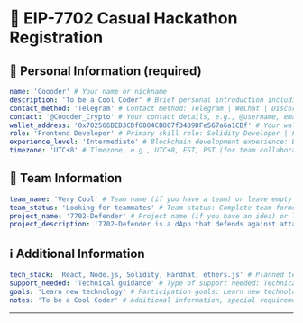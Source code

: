 # 🚀 EIP-7702 Casual Hackathon Registration

<!--
Please fill out the information below. This information will be automatically processed.
Do not remove the --- markers or change the field names.
-->

## 👤 Personal Information (required)

```yaml
name: 'Coooder' # Your name or nickname
description: 'To be a Cool Coder' # Brief personal introduction including skills and experience (One sentence)
contact_method: 'Telegram' # Contact method: Telegram | WeChat | Discord | Email | X(Twitter) | GitHub
contact: '@Coooder_Crypto' # Your contact details, e.g., @username, email@example.com
wallet_address: '0x702566BED3CDf6804CB807f3489DFe567a6a1CBf' # Your wallet address or ENS domain on Ethereum mainnet
role: 'Frontend Developer' # Primary skill role: Solidity Developer | Frontend Developer | Backend Developer | Full-stack Developer | Product Manager | UI/UX Designer | Test Engineer | Blockchain Researcher | etc.
experience_level: 'Intermediate' # Blockchain development experience: Beginner | Junior | Intermediate | Senior | Expert
timezone: 'UTC+8' # Timezone, e.g., UTC+8, EST, PST (for team collaboration scheduling)
```

## 👥 Team Information

```yaml
team_name: 'Very Cool' # Team name (if you have a team) or leave empty if looking for a team
team_status: 'Looking for teammates' # Team status: Complete team formed | Looking for teammates | Open to join other teams | Solo participation
project_name: '7702-Defender' # Project name (if you have an idea) or leave empty if undecided
project_description: '7702-Defender is a dApp that defends against attacks on EIP-7702 accounts.' # Brief description about your project in one sentence
```

## ℹ️ Additional Information

```yaml
tech_stack: 'React, Node.js, Solidity, Hardhat, ethers.js' # Planned technology stack, e.g., React, Node.js, Solidity, Hardhat, ethers.js
support_needed: 'Technical guidance' # Type of support needed: Technical guidance | Team matching | Project ideas | Resource connection | Mentor advice
goals: 'Learn new technology' # Participation goals: Learn new technology | Build MVP | Find collaborators | Win prizes | Other
notes: 'To be a Cool Coder' # Additional information, special requirements, or anything else you'd like to share
```

---

<!-- Do not edit below this line. This section will be automatically generated when your registration is processed. -->
